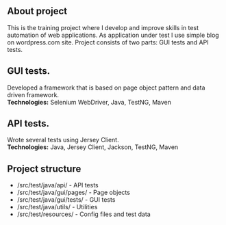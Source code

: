 ## About project

This is the training project where I develop and improve skills in test automation of web applications. As application under test I use simple blog on wordpress.com site.
Project consists of two parts: GUI tests and API tests.

## GUI tests.
Developed a framework that is based on page object pattern and data driven framework.  
**Technologies:** Selenium WebDriver, Java, TestNG, Maven

## API tests.
Wrote several tests using Jersey Client.  
**Technologies:** Java, Jersey Client, Jackson, TestNG, Maven

## Project structure
* /src/test/java/api/ - API tests
* /src/test/java/gui/pages/ - Page objects
* /src/test/java/gui/tests/ - GUI tests
* /src/test/java/utils/ - Utilities
* /src/test/resources/ - Config files and test data
